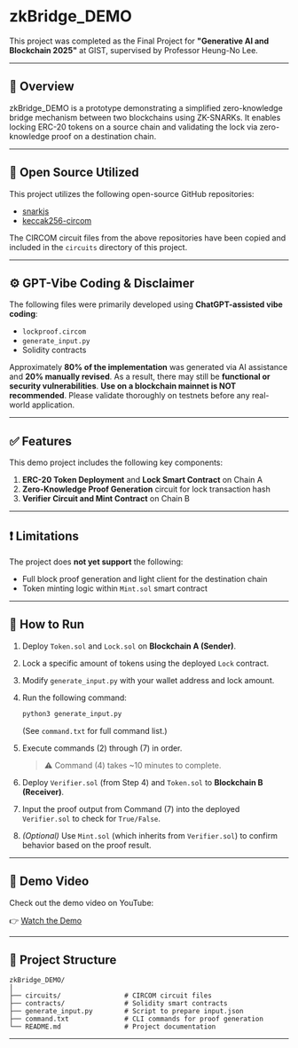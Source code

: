 # zkBridge_DEMO

This project was completed as the Final Project for **"Generative AI and Blockchain 2025"** at GIST, supervised by Professor Heung-No Lee.

---

## 🔗 Overview

zkBridge_DEMO is a prototype demonstrating a simplified zero-knowledge bridge mechanism between two blockchains using ZK-SNARKs. It enables locking ERC-20 tokens on a source chain and validating the lock via zero-knowledge proof on a destination chain.

---

## 🧩 Open Source Utilized

This project utilizes the following open-source GitHub repositories:

- [snarkjs](https://github.com/iden3/snarkjs)
- [keccak256-circom](https://github.com/vocdoni/keccak256-circom)

The CIRCOM circuit files from the above repositories have been copied and included in the `circuits` directory of this project.

---

## ⚙️ GPT-Vibe Coding & Disclaimer

The following files were primarily developed using **ChatGPT-assisted vibe coding**:

- `lockproof.circom`
- `generate_input.py`
- Solidity contracts

Approximately **80% of the implementation** was generated via AI assistance and **20% manually revised**. As a result, there may still be **functional or security vulnerabilities**. **Use on a blockchain mainnet is NOT recommended**. Please validate thoroughly on testnets before any real-world application.

---

## ✅ Features

This demo project includes the following key components:

1. **ERC-20 Token Deployment** and **Lock Smart Contract** on Chain A  
2. **Zero-Knowledge Proof Generation** circuit for lock transaction hash  
3. **Verifier Circuit and Mint Contract** on Chain B

---

## ❗ Limitations

The project does **not yet support** the following:

- Full block proof generation and light client for the destination chain  
- Token minting logic within `Mint.sol` smart contract

---

## 🚀 How to Run

1. Deploy `Token.sol` and `Lock.sol` on **Blockchain A (Sender)**.
2. Lock a specific amount of tokens using the deployed `Lock` contract.
3. Modify `generate_input.py` with your wallet address and lock amount.
4. Run the following command:

   ```bash
   python3 generate_input.py
   ```

   (See `command.txt` for full command list.)

5. Execute commands (2) through (7) in order.  
   > ⚠️ Command (4) takes ~10 minutes to complete.

6. Deploy `Verifier.sol` (from Step 4) and `Token.sol` to **Blockchain B (Receiver)**.
7. Input the proof output from Command (7) into the deployed `Verifier.sol` to check for `True/False`.
8. _(Optional)_ Use `Mint.sol` (which inherits from `Verifier.sol`) to confirm behavior based on the proof result.

---

## 🎥 Demo Video

Check out the demo video on YouTube:

👉 [Watch the Demo](https://www.youtube.com/TOBEUPDATED)

---

## 📁 Project Structure

```
zkBridge_DEMO/
│
├── circuits/                # CIRCOM circuit files
├── contracts/               # Solidity smart contracts
├── generate_input.py        # Script to prepare input.json
├── command.txt              # CLI commands for proof generation
└── README.md                # Project documentation
```
---

